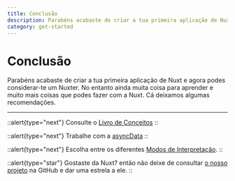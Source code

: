 ```yaml
---
title: Conclusão
description: Parabéns acabaste de criar a tua primeira aplicação de Nuxt e agora podes considerar-te um Nuxter. No entanto ainda muita coisa para aprender e muito mais coisas que podes fazer com a Nuxt. Cá deixamos algumas recomendações.
category: get-started
---
```


# Conclusão

Parabéns acabaste de criar a tua primeira aplicação de Nuxt e agora podes considerar-te um Nuxter. No entanto ainda muita coisa para aprender e muito mais coisas que podes fazer com a Nuxt. Cá deixamos algumas recomendações.

---

::alert{type="next"}
Consulte o [Livro de Conceitos](../concepts/views)
::

::alert{type="next"}
Trabalhe com a [asyncData](/docs/features/data-fetching#async-data)
::

::alert{type="next"}
Escolha entre os diferentes [Modos de Interpretação](/docs/features/rendering-modes).
::

::alert{type="star"}
Gostaste da Nuxt? então não deixe de consultar [o nosso projeto](https://github.com/nuxt/nuxt) na GitHub e dar uma estrela a ele.
::
